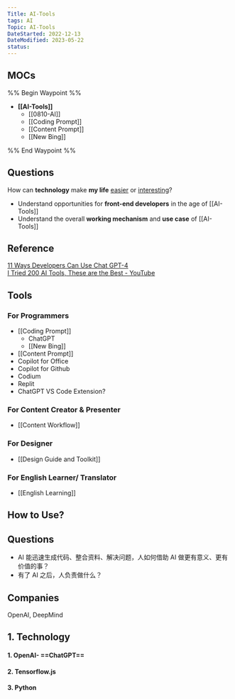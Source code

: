 ```yaml
---
Title: AI-Tools
tags: AI
Topic: AI-Tools
DateStarted: 2022-12-13
DateModified: 2023-05-22
status: 
---
```

## MOCs
%% Begin Waypoint %%
- **[[AI-Tools]]**
	- [[0810-AI]]
	- [[Coding Prompt]]
	- [[Content Prompt]]
	- [[New Bing]]

%% End Waypoint %%
## Questions

How can **technology** make **my life** <u>easier</u> or <u>interesting</u>?

- Understand opportunities for **front-end developers** in the age of [[AI-Tools]]
- Understand the overall **working mechanism** and **use case** of [[AI-Tools]]

## Reference

[11 Ways Developers Can Use Chat GPT-4](https://www.wearedevelopers.com/magazine/chat-gpt-for-developers)  
[I Tried 200 AI Tools, These are the Best - YouTube](https://www.youtube.com/watch?v=gpP_YEv_9jA&t=46s)

## Tools

### For Programmers

- [[Coding Prompt]]
  - ChatGPT
  - [[New Bing]]
- [[Content Prompt]]
- Copilot for Office
- Copilot for Github
- Codium
- Replit
- ChatGPT VS Code Extension?

### For Content Creator & Presenter

- [[Content Workflow]]

### For Designer

- [[Design Guide and Toolkit]]

### For English Learner/ Translator

- [[English Learning]]

## How to Use?

## Questions

- AI 能迅速生成代码、整合资料、解决问题，人如何借助 AI 做更有意义、更有价值的事？
- 有了 AI 之后，人负责做什么？

## Companies

OpenAI, DeepMind

## 1. Technology

#### 1. OpenAI- ==ChatGPT==

#### 2. Tensorflow.js

#### 3. Python
